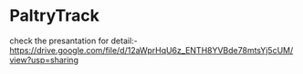 # PaltryTrack

check the presantation for detail:-
https://drive.google.com/file/d/12aWprHqU6z_ENTH8YVBde78mtsYj5cUM/view?usp=sharing
